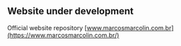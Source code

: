 ## Website under development

Official website repository [www.marcosmarcolin.com.br](https://www.marcosmarcolin.com.br/)